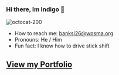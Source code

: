 ### Hi there, Im Indigo 👋
![octocat-200](https://user-images.githubusercontent.com/117922498/212075161-807c2984-3a1c-452d-9678-60cb0e23e486.png)
- How to reach me: banksi26@wpsma.org
- Pronouns: He / Him
- Fun fact: I know how to drive stick shift
## [View my Portfolio](https://banksi26.github.io/Portfolio/index.html)
